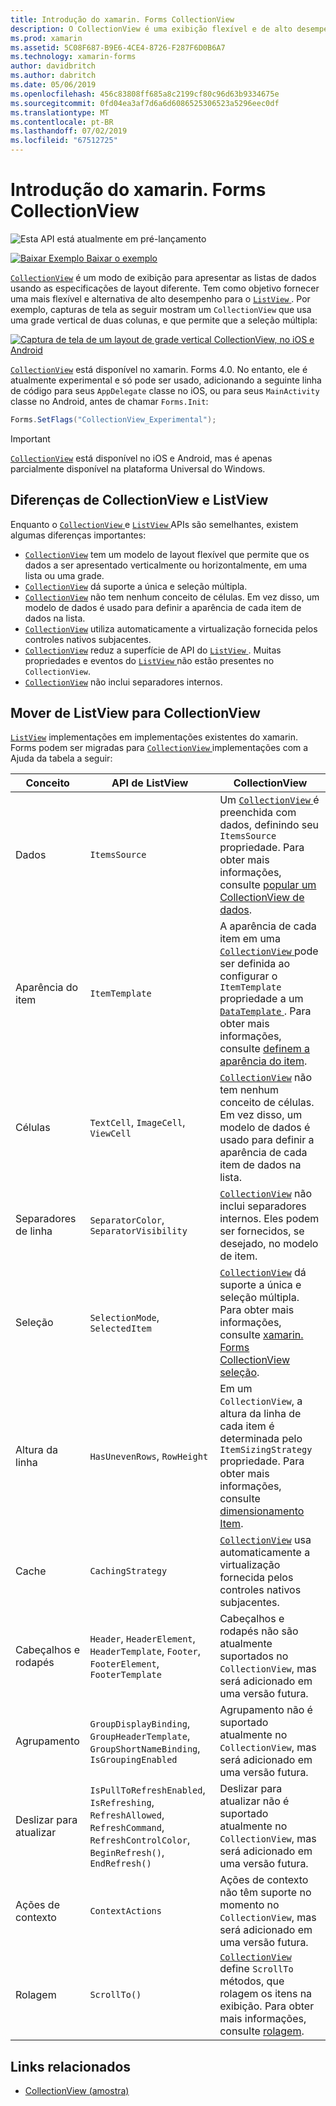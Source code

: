 ```yaml
---
title: Introdução do xamarin. Forms CollectionView
description: O CollectionView é uma exibição flexível e de alto desempenho para apresentações de listas de dados usando as especificações de layout diferente.
ms.prod: xamarin
ms.assetid: 5C08F687-B9E6-4CE4-8726-F287F6D0B6A7
ms.technology: xamarin-forms
author: davidbritch
ms.author: dabritch
ms.date: 05/06/2019
ms.openlocfilehash: 456c83808ff685a8c2199cf80c96d63b9334675e
ms.sourcegitcommit: 0fd04ea3af7d6a6d6086525306523a5296eec0df
ms.translationtype: MT
ms.contentlocale: pt-BR
ms.lasthandoff: 07/02/2019
ms.locfileid: "67512725"
---
```

# <a name="xamarinforms-collectionview-introduction"></a>Introdução do xamarin. Forms CollectionView

![](~/media/shared/preview.png "Esta API está atualmente em pré-lançamento")

[![Baixar Exemplo](~/media/shared/download.png) Baixar o exemplo](https://github.com/xamarin/xamarin-forms-samples/tree/master/UserInterface/CollectionViewDemos/)

[`CollectionView`](xref:Xamarin.Forms.CollectionView) é um modo de exibição para apresentar as listas de dados usando as especificações de layout diferente. Tem como objetivo fornecer uma mais flexível e alternativa de alto desempenho para o [ `ListView` ](xref:Xamarin.Forms.ListView). Por exemplo, capturas de tela as seguir mostram um `CollectionView` que usa uma grade vertical de duas colunas, e que permite que a seleção múltipla:

[![Captura de tela de um layout de grade vertical CollectionView, no iOS e Android](introduction-images/verticalgrid-multipleselection.png "CollectionView layout de grade vertical com seleção múltipla")](introduction-images/verticalgrid-multipleselection-large.png#lightbox "CollectionView layout de grade vertical com seleção múltipla")

[`CollectionView`](xref:Xamarin.Forms.CollectionView) está disponível no xamarin. Forms 4.0. No entanto, ele é atualmente experimental e só pode ser usado, adicionando a seguinte linha de código para seus `AppDelegate` classe no iOS, ou para seus `MainActivity` classe no Android, antes de chamar `Forms.Init`:

```csharp
Forms.SetFlags("CollectionView_Experimental");
```

> [!IMPORTANT]
> [`CollectionView`](xref:Xamarin.Forms.CollectionView) está disponível no iOS e Android, mas é apenas parcialmente disponível na plataforma Universal do Windows.

## <a name="collectionview-and-listview-differences"></a>Diferenças de CollectionView e ListView

Enquanto o [ `CollectionView` ](xref:Xamarin.Forms.CollectionView) e [ `ListView` ](xref:Xamarin.Forms.ListView) APIs são semelhantes, existem algumas diferenças importantes:

- [`CollectionView`](xref:Xamarin.Forms.CollectionView) tem um modelo de layout flexível que permite que os dados a ser apresentado verticalmente ou horizontalmente, em uma lista ou uma grade.
- [`CollectionView`](xref:Xamarin.Forms.CollectionView) dá suporte a única e seleção múltipla.
- [`CollectionView`](xref:Xamarin.Forms.CollectionView) não tem nenhum conceito de células. Em vez disso, um modelo de dados é usado para definir a aparência de cada item de dados na lista.
- [`CollectionView`](xref:Xamarin.Forms.CollectionView) utiliza automaticamente a virtualização fornecida pelos controles nativos subjacentes.
- [`CollectionView`](xref:Xamarin.Forms.CollectionView) reduz a superfície de API do [ `ListView` ](xref:Xamarin.Forms.ListView). Muitas propriedades e eventos do [ `ListView` ](xref:Xamarin.Forms.ListView) não estão presentes no `CollectionView`.
- [`CollectionView`](xref:Xamarin.Forms.CollectionView) não inclui separadores internos.

## <a name="move-from-listview-to-collectionview"></a>Mover de ListView para CollectionView

[`ListView`](xref:Xamarin.Forms.ListView) implementações em implementações existentes do xamarin. Forms podem ser migradas para [ `CollectionView` ](xref:Xamarin.Forms.CollectionView) implementações com a Ajuda da tabela a seguir:

| Conceito | API de ListView | CollectionView |
|---|---|---|
| Dados | `ItemsSource` | Um [ `CollectionView` ](xref:Xamarin.Forms.CollectionView) é preenchida com dados, definindo seu `ItemsSource` propriedade. Para obter mais informações, consulte [popular um CollectionView de dados](populate-data.md#populate-a-collectionview-with-data). |
| Aparência do item | `ItemTemplate` | A aparência de cada item em uma [ `CollectionView` ](xref:Xamarin.Forms.CollectionView) pode ser definida ao configurar o `ItemTemplate` propriedade a um [ `DataTemplate` ](xref:Xamarin.Forms.DataTemplate). Para obter mais informações, consulte [definem a aparência do item](populate-data.md#define-item-appearance). |
| Células | `TextCell`, `ImageCell`, `ViewCell` | [`CollectionView`](xref:Xamarin.Forms.CollectionView) não tem nenhum conceito de células. Em vez disso, um modelo de dados é usado para definir a aparência de cada item de dados na lista. |
| Separadores de linha | `SeparatorColor`, `SeparatorVisibility` | [`CollectionView`](xref:Xamarin.Forms.CollectionView) não inclui separadores internos. Eles podem ser fornecidos, se desejado, no modelo de item. |
| Seleção | `SelectionMode`, `SelectedItem` | [`CollectionView`](xref:Xamarin.Forms.CollectionView) dá suporte a única e seleção múltipla. Para obter mais informações, consulte [xamarin. Forms CollectionView seleção](selection.md). |
| Altura da linha | `HasUnevenRows`, `RowHeight` | Em um `CollectionView`, a altura da linha de cada item é determinada pelo `ItemSizingStrategy` propriedade. Para obter mais informações, consulte [dimensionamento Item](layout.md#item-sizing).|
| Cache | `CachingStrategy` | [`CollectionView`](xref:Xamarin.Forms.CollectionView) usa automaticamente a virtualização fornecida pelos controles nativos subjacentes. |
| Cabeçalhos e rodapés | `Header`, `HeaderElement`, `HeaderTemplate`, `Footer`, `FooterElement`, `FooterTemplate` | Cabeçalhos e rodapés não são atualmente suportados no `CollectionView`, mas será adicionado em uma versão futura.|
| Agrupamento | `GroupDisplayBinding`, `GroupHeaderTemplate`, `GroupShortNameBinding`, `IsGroupingEnabled` | Agrupamento não é suportado atualmente no `CollectionView`, mas será adicionado em uma versão futura. |
| Deslizar para atualizar | `IsPullToRefreshEnabled`, `IsRefreshing`, `RefreshAllowed`, `RefreshCommand`, `RefreshControlColor`, `BeginRefresh()`, `EndRefresh()` | Deslizar para atualizar não é suportado atualmente no `CollectionView`, mas será adicionado em uma versão futura. |
| Ações de contexto | `ContextActions` | Ações de contexto não têm suporte no momento no `CollectionView`, mas será adicionado em uma versão futura. |
| Rolagem | `ScrollTo()` | [`CollectionView`](xref:Xamarin.Forms.CollectionView) define `ScrollTo` métodos, que rolagem os itens na exibição. Para obter mais informações, consulte [rolagem](scrolling.md). |

## <a name="related-links"></a>Links relacionados

- [CollectionView (amostra)](https://github.com/xamarin/xamarin-forms-samples/tree/master/UserInterface/CollectionViewDemos/)
